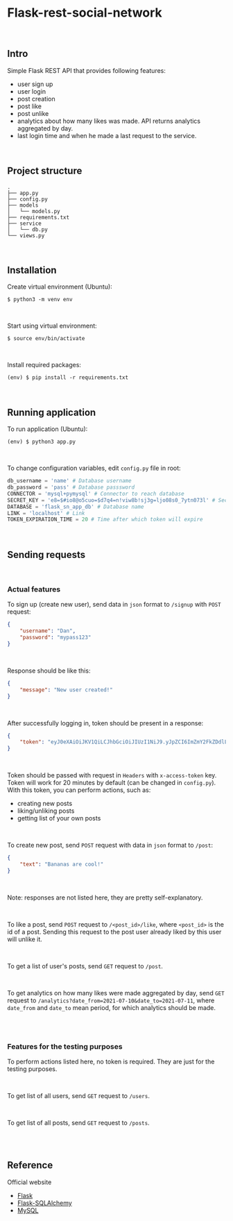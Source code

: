 # Flask-rest-social-network

<br>

## Intro

Simple Flask REST API that provides following features:
- user sign up
- user login
- post creation
- post like
- post unlike
- analytics about how many likes was made. API returns analytics aggregated by day.
- last login time and when he made a last request to the service.

<br>

## Project structure

```
.
├── app.py
├── config.py
├── models
│   └── models.py
├── requirements.txt
├── service
│   └── db.py
└── views.py
```

<br>

## Installation

Create virtual environment (Ubuntu):
```shell
$ python3 -m venv env
```
<br>

Start using virtual environment:

```shell
$ source env/bin/activate
```
<br>

Install required packages:

```shell
(env) $ pip install -r requirements.txt
```
<br>

## Running application

To run application (Ubuntu):
```shell
(env) $ python3 app.py
```
<br>

To change configuration variables, edit ```config.py``` file in root:
```python
db_username = 'name' # Database username
db_password = 'pass' # Database passsword
CONNECTOR = 'mysql+pymysql' # Connector to reach database
SECRET_KEY = 'e8=$#io8@o5cuo=$d7q4=n!viw8b!sj3g=ljo08s0_7ytn073l' # Secret key
DATABASE = 'flask_sn_app_db' # Database name
LINK = 'localhost' # Link
TOKEN_EXPIRATION_TIME = 20 # Time after which token will expire
```
<br>

## Sending requests

<br>

### Actual features

To sign up (create new user), send data in ```json``` format to ```/signup``` with ```POST``` request:
```json
{
    "username": "Dan",
    "password": "mypass123"
}
```

<br>

Response should be like this:
```json
{
    "message": "New user created!"
}
```

<br>

After successfully logging in, token should be present in a response:
```json
{
    "token": "eyJ0eXAiOiJKV1QiLCJhbGciOiJIUzI1NiJ9.yJpZCI6ImZmY2FkZDdlLTkwMDctNGE5MC1iMjc5LTY4MDk0MGZlNzVhNSIsImV4cCI6MTYyNTg1MzQyMX0.XWZBFNPVsfALz0JGg22keNJAWwABMJBjRFkeiaciw7s"
}
```

<br>

Token should be passed with request in ```Headers``` with ```x-access-token``` key.
Token will work for 20 minutes by default (can be changed in ```config.py```).
With this token, you can perform actions, such as:

- creating new posts
- liking/unliking posts
- getting list of your own posts

<br>

To create new post, send ```POST``` request with data in ```json``` format to ```/post```:
```json
{
    "text": "Bananas are cool!"
}
```

<br>

Note: responses are not listed here, they are pretty self-explanatory.

<br>

To like a post, send ```POST``` request to ```/<post_id>/like```, where ```<post_id>``` is the id of a post.
Sending this request to the post user already liked by this user will unlike it.

<br>

To get a list of user's posts, send ```GET``` request to ```/post```.

<br>

To get analytics on how many likes were made aggregated by day, send ```GET``` request to ```/analytics?date_from=2021-07-10&date_to=2021-07-11```, where ```date_from``` and ```date_to``` mean period, for which analytics should be made.

<br>
<br>

### Features for the testing purposes

To perform actions listed here, no token is required. They are just for the testing purposes.

<br>

To get list of all users, send ```GET``` request to ```/users```.

<br>

To get list of all posts, send ```GET``` request to ```/posts```.

<br>
<br>

## Reference

Official website
- [Flask](https://flask.palletsprojects.com)
- [Flask-SQLAlchemy](https://flask-sqlalchemy.palletsprojects.com)
- [MySQL](https://www.mysql.com/)
